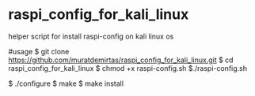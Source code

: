 # raspi_config_for_kali_linux
helper script for install raspi-config on kali linux os



#usage
$ git clone https://github.com/muratdemirtas/raspi_config_for_kali_linux.git
$ cd raspi_config_for_kali_linux
$ chmod +x raspi-config.sh
$./raspi-config.sh

   $ ./configure
   $ make
   $ make install
